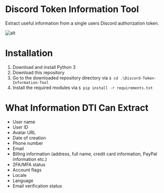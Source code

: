 # Discord Token Information Tool
Extract useful information from a single users Discord authorization token.

![alt](https://github.com/WodxTV/Discord-Token-Information-Tool/blob/master/preview.jpg)

# Installation
1. Download and install Python 3
2. Download this repository
3. Go to the downloaded repository directory via `$ cd .\Discord-Token-Information-Tool`
4. Install the required modules via `$ pip install -r requirements.txt`

# What Information DTI Can Extract
- User name
- User ID
- Avatar URL
- Date of creation
- Phone number
- Email
- Billing information (address, full name, credit card information, PayPal information etc.)
- 2FA/MFA status
- Account flags
- Locale
- Language
- Email verification status